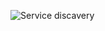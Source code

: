 ![Service discavery](https://user-images.githubusercontent.com/92606493/178771795-264ccfcc-904b-44c2-90b8-f7d2d7c8d4c3.png)

